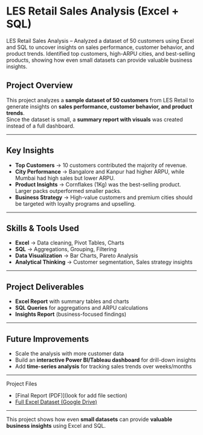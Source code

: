 
# LES Retail Sales Analysis (Excel + SQL)
LES Retail Sales Analysis – Analyzed a dataset of 50 customers using Excel and SQL to uncover insights on sales performance, customer behavior, and product trends. Identified top customers, high-ARPU cities, and best-selling products, showing how even small datasets can provide valuable business insights.
##  Project Overview
This project analyzes a **sample dataset of 50 customers** from LES Retail to generate insights on **sales performance, customer behavior, and product trends**.  
Since the dataset is small, a **summary report with visuals** was created instead of a full dashboard.

---

## Key Insights
- **Top Customers** → 10 customers contributed the majority of revenue.  
- **City Performance** → Bangalore and Kanpur had higher ARPU, while Mumbai had high sales but lower ARPU.  
- **Product Insights** → Cornflakes (1Kg) was the best-selling product. Larger packs outperformed smaller packs.  
- **Business Strategy** → High-value customers and premium cities should be targeted with loyalty programs and upselling.  

---

##  Skills & Tools Used
- **Excel** → Data cleaning, Pivot Tables, Charts  
- **SQL** → Aggregations, Grouping, Filtering  
- **Data Visualization** → Bar Charts, Pareto Analysis  
- **Analytical Thinking** → Customer segmentation, Sales strategy insights  

---

##  Project Deliverables
- **Excel Report** with summary tables and charts  
- **SQL Queries** for aggregations and ARPU calculations  
- **Insights Report** (business-focused findings)  

---

##  Future Improvements
- Scale the analysis with more customer data  
- Build an **interactive Power BI/Tableau dashboard** for drill-down insights  
- Add **time-series analysis** for tracking sales trends over weeks/months


---

Project Files
-  [Final Report (PDF)](look for add file section)
- [Full Excel Dataset (Google Drive)](https://docs.google.com/spreadsheets/d/1c1-pXM8brTGkJjF5tQxJYqkIRZQaEWja/edit?usp=drive_link&ouid=115259981734726290567&rtpof=true&sd=true)


---

This project shows how even **small datasets** can provide **valuable business insights** using Excel and SQL.
